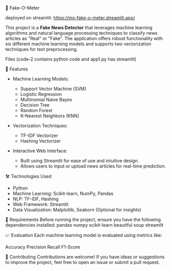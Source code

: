  📰 Fake-O-Meter

 deployed on streamlit: https://ms-fake-o-meter.streamlit.app/

This project is a **Fake News Detector** that leverages machine learning algorithms and natural language processing techniques to classify news articles as "Real" or "Fake".
The application offers robust functionality with six different machine learning models and supports two vectorization techniques for text preprocessing.

Files (code-2 contains python code and app1.py has streamlit)

🚀 Features

- Machine Learning Models:
  - Support Vector Machine (SVM)
  - Logistic Regression
  - Multinomial Naive Bayes
  - Decision Tree
  - Random Forest
  - K-Nearest Neighbors (KNN)
  
- Vectorization Techniques:
  - TF-IDF Vectorizer
  - Hashing Vectorizer

- Interactive Web Interface:
  - Built using Streamlit for ease of use and intuitive design.
  - Allows users to input or upload news articles for real-time prediction.


🛠️ Technologies Used

- Python
- Machine Learning: Scikit-learn, NumPy, Pandas
- NLP: TF-IDF, Hashing
- Web Framework: Streamlit
- Data Visualization: Matplotlib, Seaborn (Optional for insights)

🔧 Requirements
Before running the project, ensure you have the following dependencies installed:
pandas
numpy
scikit-learn
beautiful soup
streamlit


📈 Evaluation
Each machine learning model is evaluated using metrics like:

Accuracy
Precision
Recall
F1-Score


🤝 Contributing
Contributions are welcome! If you have ideas or suggestions to improve the project, feel free to open an issue or submit a pull request.

